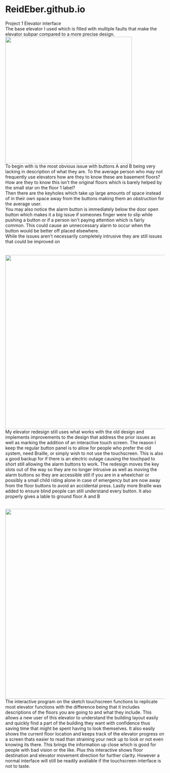 # ReidEber.github.io
Project 1 Elevator interface<br>
The base elevator I used which is filled with multiple faults that make the elevator subpar compared to a more precise design.<br>
<img src ="https://user-images.githubusercontent.com/114603576/192837002-301ef6e3-8a27-4f3e-acd5-0d7af09e9742.jpeg" width = "400"> <br>
To begin with is the most obvious issue with buttons A and B being very lacking in description of what they are. To the average person who may not frequently use elevators how are they to know these are basement floors? How are they to know this isn't the original floors which is barely helped by the small star on the floor 1 label?<br>
Then there are the keyholes which take up large amounts of space instead of in their own space away from the buttons making them an obstruction for the average user.<br>
You may also notice the alarm button is immediately below the door open button which makes it a big issue if someones finger were to slip while pushing a button or if a person isn't paying attention which is fairly common. This could cause an unneccessary alarm to occur when the button would be better off placed elsewhere.<br>
While the issues aren't necessarily completely intrusive they are still issues that could be improved on<br>
<br><br>
<img src ="https://user-images.githubusercontent.com/114603576/192915799-f39da6b0-5c2f-4580-a3af-1150e4631c11.jpeg" width = "550"><br>
My elevator redesign still uses what works with the old design and implements improvements to the design that address the prior issues as well as marking the addition of an interactive touch screen. The reason I keep the regular button panel is to allow for people who prefer the old system, need Braille, or simply wish to not use the touchscreen. This is also a good backup for if there is an electric outage causing the touchpad to short still allowing the alarm buttons to work. The redesign moves the key slots out of the way so they are no longer intrusive as well as moving the alarm buttons so they are accessible still if you are in a wheelchair or possibly a small child riding alone in case of emergency but are now away from the floor buttons to avoid an accidental press. Lastly more Braille was added to ensure blind people can still understand every button. It also properly gives a lable to ground floor A and B<br><br>

<img src ="https://user-images.githubusercontent.com/114603576/192923694-740d2a83-b796-477a-9a47-a4ee4e9976d6.gif" width = 600><br>
The interactive program on the sketch touchscreen functions to replicate most elevator functions with the difference being that it includes descriptions of the floors you are going to and what they include. This allows a new user of this elevator to understand the building layout easily and quickly find a part of the building they want with confidence thus saving time that might be spent having to look themselves. It also easily shows the current floor location and keeps track of the elevator progress on a screen thats easier to read than straining your neck up to look or not even knowing its there. This brings the information up close which is good for people with bad vision or the like. Plus this interactive shows floor destination and elevator movement direction for further clarity. However a normal interface will still be readily avaliable if the touchscreen interface is not to taste.<br>
